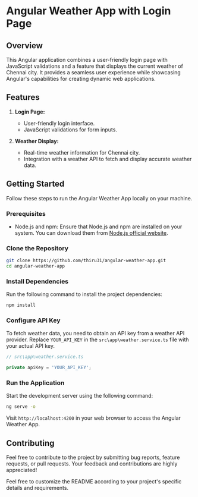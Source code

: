 # Angular Weather App with Login Page

## Overview

This Angular application combines a user-friendly login page with JavaScript validations and a feature that displays the current weather of Chennai city. It provides a seamless user experience while showcasing Angular's capabilities for creating dynamic web applications.

## Features

1. **Login Page:**
   - User-friendly login interface.
   - JavaScript validations for form inputs.

2. **Weather Display:**
   - Real-time weather information for Chennai city.
   - Integration with a weather API to fetch and display accurate weather data.

## Getting Started

Follow these steps to run the Angular Weather App locally on your machine.

### Prerequisites

- Node.js and npm: Ensure that Node.js and npm are installed on your system. You can download them from [Node.js official website](https://nodejs.org/).

### Clone the Repository

```bash
git clone https://github.com/thiru31/angular-weather-app.git
cd angular-weather-app
```

### Install Dependencies

Run the following command to install the project dependencies:

```bash
npm install
```

### Configure API Key

To fetch weather data, you need to obtain an API key from a weather API provider. Replace `YOUR_API_KEY` in the `src\app\weather.service.ts` file with your actual API key.

```typescript
// src\app\weather.service.ts

private apiKey = 'YOUR_API_KEY';
```

### Run the Application

Start the development server using the following command:

```bash
ng serve -o
```

Visit `http://localhost:4200` in your web browser to access the Angular Weather App.

## Contributing

Feel free to contribute to the project by submitting bug reports, feature requests, or pull requests. Your feedback and contributions are highly appreciated!


Feel free to customize the README according to your project's specific details and requirements.